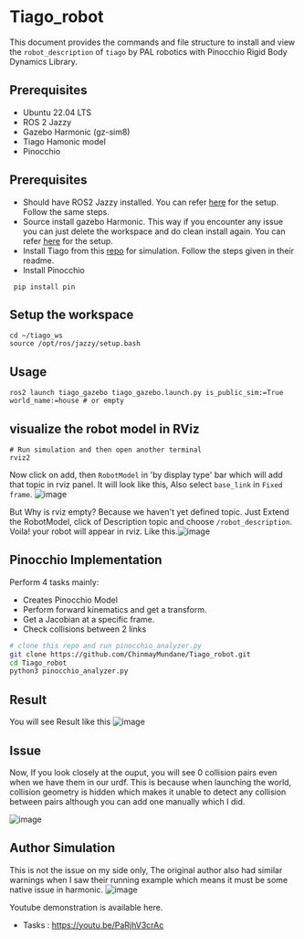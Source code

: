 # Tiago_robot

This document provides the commands and file structure to install and view the `robot_description` of `tiago` by PAL robotics with Pinocchio Rigid Body Dynamics Library.

## Prerequisites

- Ubuntu 22.04 LTS
- ROS 2 Jazzy
- Gazebo Harmonic (gz-sim8)
- Tiago Hamonic model
- Pinocchio

## Prerequisites 
- Should have ROS2 Jazzy installed. You can refer [here](https://docs.ros.org/en/jazzy/Installation/Ubuntu-Install-Debs.html) for the setup. Follow the same steps.
- Source install gazebo Harmonic. This way if you encounter any issue you can just delete the workspace and do clean install again. You can refer [here](https://gazebosim.org/docs/harmonic/install_ubuntu_src/) for the setup.
- Install Tiago from this [repo](https://github.com/Tiago-Harmonic/tiago_harmonic) for simulation. Follow the steps given in their readme.
- Install Pinocchio
```
 pip install pin
```


## Setup the workspace
```
cd ~/tiago_ws
source /opt/ros/jazzy/setup.bash
```

## Usage

```
ros2 launch tiago_gazebo tiago_gazebo.launch.py is_public_sim:=True world_name:=house # or empty
```


## visualize the robot model in RViz

```
# Run simulation and then open another terminal
rviz2
```
Now click on add, then `RobotModel` in 'by display type' bar which will add that topic in rviz panel.
It will look like this, Also select `base_link` in `Fixed frame`. ![image](https://github.com/user-attachments/assets/0e822556-a12d-4d06-baf4-d373f396c61f)








But Why is rviz empty? Because we haven't yet defined topic. Just Extend the RobotModel, click of Description topic and choose `/robot_description`.
Voila! your robot will appear in rviz.
Like this.![image](https://github.com/user-attachments/assets/098638a8-b09d-4efa-ba88-50e3ba914259)



## Pinocchio Implementation

Perform 4 tasks mainly:
- Creates Pinocchio Model
- Perform forward kinematics and get a transform.
- Get a Jacobian at a specific frame.
- Check collisions between 2 links

```bash
# clone this repo and run pinocchio_analyzer.py
git clone https://github.com/ChinmayMundane/Tiago_robot.git
cd Tiago_robot
python3 pinocchio_analyzer.py
```
## Result
You will see Result like this
![image](https://github.com/user-attachments/assets/034839f4-2b89-4344-8457-f219b4cfb012)

## Issue

Now, If you look closely at the ouput, you will see 0 collision pairs even when we have them in our urdf. This is because when launching the world, collision geometry is hidden which makes it unable to detect any collision between pairs although you can add one manually which I did.

![image](https://github.com/user-attachments/assets/46137247-1dae-420d-940b-f19ec7cb4f79)


## Author Simulation

This is not the issue on my side only, The original author also had similar warnings when I saw their running example which means it must be some native issue in harmonic.
![image](https://github.com/user-attachments/assets/cd76656b-df1a-4700-ba9d-1897ba90dadc)



Youtube demonstration is available here.
- Tasks : https://youtu.be/PaRjhV3crAc


